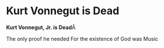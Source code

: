 # Kurt Vonnegut is Dead

**Kurt Vonnegut, Jr. is Dead**Â 



The only proof he needed
For the existence of God
was Music


